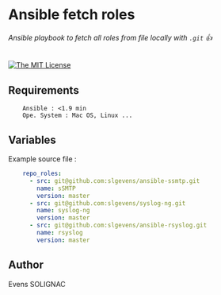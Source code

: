 # Ansible fetch roles
###### Ansible playbook to fetch all roles from file locally with `.git` :+1:

[![The MIT License](https://img.shields.io/badge/license-MIT-orange.svg?style=flat-square)](http://opensource.org/licenses/MIT)

## Requirements
```
	Ansible : <1.9 min
	Ope. System : Mac OS, Linux ...
```

## Variables

Example source file :
```yaml
    repo_roles:
      - src: git@github.com:slgevens/ansible-ssmtp.git
        name: sSMTP
        version: master
      - src: git@github.com:slgevens/syslog-ng.git
        name: syslog-ng
        version: master
      - src: git@github.com:slgevens/ansible-rsyslog.git
        name: rsyslog
        version: master
```
## Author
Evens SOLIGNAC